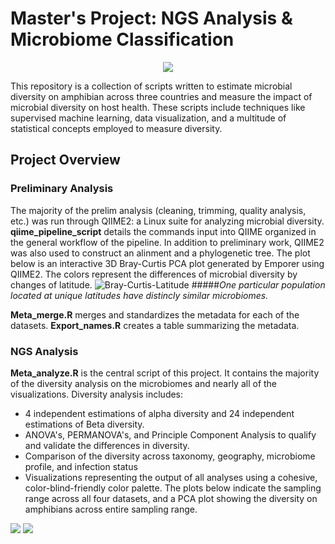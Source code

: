 # Master's Project: NGS Analysis & Microbiome Classification

<p align="center">
  <img src="https://vectorified.com/images/dna-icon-png-17.png" />
</p>

This repository is a collection of scripts written to estimate microbial diversity on amphibian across three countries and measure the impact of microbial diversity on host health. These scripts include techniques like supervised machine learning, data visualization, and a multitude of statistical concepts employed to measure diversity.

## Project Overview
### Preliminary Analysis
The majority of the prelim analysis (cleaning, trimming, quality analysis, etc.) was run through QIIME2: a Linux suite for analyzing microbial diversity. **qiime_pipeline_script** details the commands input into QIIME organized in the general workflow of the pipeline. In addition to preliminary work, QIIME2 was also used to construct an alinment and a phylogenetic tree. The plot below is an interactive 3D Bray-Curtis PCA plot generated by Emporer using QIIME2. The colors represent the differences of microbial diversity by changes of latitude.
![Bray-Curtis-Latitude](https://user-images.githubusercontent.com/32527761/145268955-30d931cb-040a-4d12-ba40-a8b674431683.png)
#####_One particular population located at unique latitudes have distincly similar microbiomes._

**Meta_merge.R** merges and standardizes the metadata for each of the datasets. **Export_names.R** creates a table summarizing the metadata.

### NGS Analysis
**Meta_analyze.R** is the central script of this project. It contains the
majority of the diversity analysis on the microbiomes and nearly all of the
visualizations. Diversity analysis includes:
- 4 independent estimations of alpha diversity and 24 independent estimations of
  Beta diversity.
- ANOVA's, PERMANOVA's, and Principle Component Analysis to qualify and validate the differences in diversity.
- Comparison of the diversity across taxonomy, geography, microbiome profile,
  and infection status
- Visualizations representing the output of all analyses using a cohesive,
  color-blind-friendly color palette.
The plots below indicate the sampling range across all four datasets, and a PCA plot showing the diversity on amphibians across entire sampling range.
<p float="center">
  <img src="https://user-images.githubusercontent.com/32527761/145129143-aafa360b-ae36-4e0e-ac0f-2165511b6ca0.png" />
  <img src="https://user-images.githubusercontent.com/32527761/145129232-e9546a3f-df93-4303-954a-6898ed6c8edb.png" />
</p>

